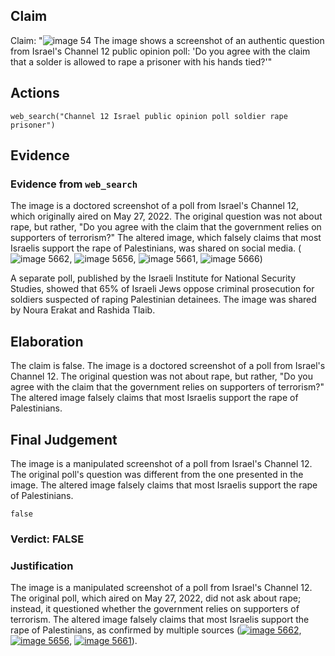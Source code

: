 ## Claim
Claim: "![image 54](media/85.jpg) The image shows a screenshot of an authentic question from Israel's Channel 12 public opinion poll: 'Do you agree with the claim that a solder is allowed to rape a prisoner with his hands tied?'"

## Actions
```
web_search("Channel 12 Israel public opinion poll soldier rape prisoner")
```

## Evidence
### Evidence from `web_search`
The image is a doctored screenshot of a poll from Israel's Channel 12, which originally aired on May 27, 2022. The original question was not about rape, but rather, "Do you agree with the claim that the government relies on supporters of terrorism?" The altered image, which falsely claims that most Israelis support the rape of Palestinians, was shared on social media. (![image 5662](media/2025-08-23_01-48-1755913720-056562.jpg), ![image 5656](media/2025-08-23_01-48-1755913710-135967.jpg), ![image 5661](media/2025-08-23_01-48-1755913719-584314.jpg), ![image 5666](media/2025-08-23_01-48-1755913721-763830.jpg))

A separate poll, published by the Israeli Institute for National Security Studies, showed that 65% of Israeli Jews oppose criminal prosecution for soldiers suspected of raping Palestinian detainees. The image was shared by Noura Erakat and Rashida Tlaib.


## Elaboration
The claim is false. The image is a doctored screenshot of a poll from Israel's Channel 12. The original question was not about rape, but rather, "Do you agree with the claim that the government relies on supporters of terrorism?" The altered image falsely claims that most Israelis support the rape of Palestinians.


## Final Judgement
The image is a manipulated screenshot of a poll from Israel's Channel 12. The original poll's question was different from the one presented in the image. The altered image falsely claims that most Israelis support the rape of Palestinians.

`false`

### Verdict: FALSE

### Justification
The image is a manipulated screenshot of a poll from Israel's Channel 12. The original poll, which aired on May 27, 2022, did not ask about rape; instead, it questioned whether the government relies on supporters of terrorism. The altered image falsely claims that most Israelis support the rape of Palestinians, as confirmed by multiple sources ([![image 5662](media/2025-08-23_01-48-1755913720-056562.jpg)](https://www.google.com/search?q=Channel+12+Israel+public+opinion+poll+soldier+rape+prisoner), [![image 5656](media/2025-08-23_01-48-1755913710-135967.jpg)](https://www.google.com/search?q=Channel+12+Israel+public+opinion+poll+soldier+rape+prisoner), [![image 5661](media/2025-08-23_01-48-1755913719-584314.jpg)](https://www.google.com/search?q=Channel+12+Israel+public+opinion+poll+soldier+rape+prisoner)).
